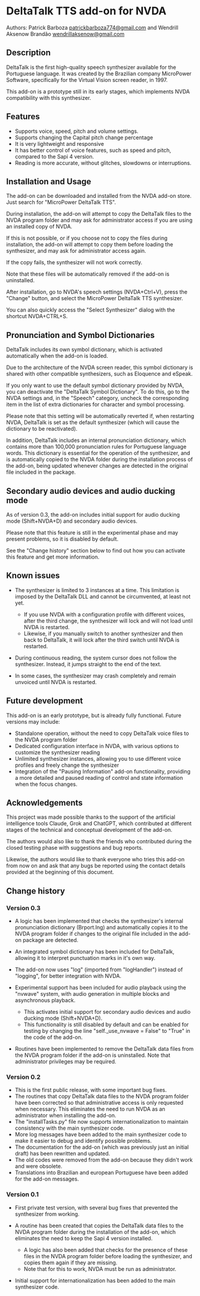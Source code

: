 # DeltaTalk TTS add-on for NVDA

Authors: Patrick Barboza [patrickbarboza774@gmail.com](mailto:patrickbarboza774@gmail.com) and Wendrill Aksenow Brandão [wendrillaksenow@gmail.com](mailto:wendrillaksenow@gmail.com)

## Description

DeltaTalk is the first high-quality speech synthesizer available for the Portuguese language. It was created by the Brazilian company MicroPower Software, specifically for the Virtual Vision screen reader, in 1997.

This add-on is a prototype still in its early stages, which implements NVDA compatibility with this synthesizer.

## Features

- Supports voice, speed, pitch and volume settings.
- Supports changing the Capital pitch change percentage
- It is very lightweight and responsive
- It has better control of voice features, such as speed and pitch, compared to the Sapi 4 version.
- Reading is more accurate, without glitches, slowdowns or interruptions.

## Installation and Usage

The add-on can be downloaded and installed from the NVDA add-on store. Just search for "MicroPower DeltaTalk TTS".

During installation, the add-on will attempt to copy the DeltaTalk files to the NVDA program folder and may ask for administrator access if you are using an installed copy of NVDA.

If this is not possible, or if you choose not to copy the files during installation, the add-on will attempt to copy them before loading the synthesizer, and may ask for administrator access again.

If the copy fails, the synthesizer will not work correctly.

Note that these files will be automatically removed if the add-on is uninstalled.

After installation, go to NVDA's speech settings (NVDA+Ctrl+V), press the "Change" button, and select the MicroPower DeltaTalk TTS synthesizer.

You can also quickly access the "Select Synthesizer" dialog with the shortcut NVDA+CTRL+S.

## Pronunciation and Symbol Dictionaries

DeltaTalk includes its own symbol dictionary, which is activated automatically when the add-on is loaded.

Due to the architecture of the NVDA screen reader, this symbol dictionary is shared with other compatible synthesizers, such as Eloquence and eSpeak.

If you only want to use the default symbol dictionary provided by NVDA, you can deactivate the "DeltaTalk Symbol Dictionary". To do this, go to the NVDA settings and, in the "Speech" category, uncheck the corresponding item in the list of extra dictionaries for character and symbol processing.

Please note that this setting will be automatically reverted if, when restarting NVDA, DeltaTalk is set as the default synthesizer (which will cause the dictionary to be reactivated).

In addition, DeltaTalk includes an internal pronunciation dictionary, which contains more than 100,000 pronunciation rules for Portuguese language words. This dictionary is essential for the operation of the synthesizer, and is automatically copied to the NVDA folder during the installation process of the add-on, being updated whenever changes are detected in the original file included in the package.

## Secondary audio devices and audio ducking mode

As of version 0.3, the add-on includes initial support for audio ducking mode (Shift+NVDA+D) and secondary audio devices.

Please note that this feature is still in the experimental phase and may present problems, so it is disabled by default.

See the "Change history" section below to find out how you can activate this feature and get more information.

## Known issues

- The synthesizer is limited to 3 instances at a time. This limitation is imposed by the DeltaTalk DLL and cannot be circumvented, at least not yet.

    - If you use NVDA with a configuration profile with different voices, after the third change, the synthesizer will lock and will not load until NVDA is restarted.
    - Likewise, if you manually switch to another synthesizer and then back to DeltaTalk, it will lock after the third switch until NVDA is restarted.

- During continuous reading, the system cursor does not follow the synthesizer. Instead, it jumps straight to the end of the text.
- In some cases, the synthesizer may crash completely and remain unvoiced until NVDA is restarted.

## Future development

This add-on is an early prototype, but is already fully functional. Future versions may include:

- Standalone operation, without the need to copy DeltaTalk voice files to the NVDA program folder
- Dedicated configuration interface in NVDA, with various options to customize the synthesizer reading
- Unlimited synthesizer instances, allowing you to use different voice profiles and freely change the synthesizer
- Integration of the "Pausing Information" add-on functionality, providing a more detailed and paused reading of control and state information when the focus changes.

## Acknowledgements

This project was made possible thanks to the support of the artificial intelligence tools Claude, Grok and ChatGPT, which contributed at different stages of the technical and conceptual development of the add-on.

The authors would also like to thank the friends who contributed during the closed testing phase with suggestions and bug reports.

Likewise, the authors would like to thank everyone who tries this add-on from now on and ask that any bugs be reported using the contact details provided at the beginning of this document.

## Change history

### Version 0.3

- A logic has been implemented that checks the synthesizer's internal pronunciation dictionary (Brport.lng) and automatically copies it to the NVDA program folder if changes to the original file included in the add-on package are detected.
- An integrated symbol dictionary has been included for DeltaTalk, allowing it to interpret punctuation marks in it's own way.
- The add-on now uses "log" (imported from "logHandler") instead of "logging", for better integration with NVDA.
- Experimental support has been included for audio playback using the "nvwave" system, with audio generation in multiple blocks and asynchronous playback.

    - This activates initial support for secondary audio devices and audio ducking mode (Shift+NVDA+D).
    - This functionality is still disabled by default and can be enabled for testing by changing the line "self.\_use\_nvwave = False" to "True" in the code of the add-on.

- Routines have been implemented to remove the DeltaTalk data files from the NVDA program folder if the add-on is uninstalled. Note that administrator privileges may be required.

### Version 0.2

- This is the first public release, with some important bug fixes.
- The routines that copy DeltaTalk data files to the NVDA program folder have been corrected so that administrative access is only requested when necessary. This eliminates the need to run NVDA as an administrator when installing the add-on.
- The "installTasks.py" file now supports internationalization to maintain consistency with the main synthesizer code.
- More log messages have been added to the main synthesizer code to make it easier to debug and identify possible problems.
- The documentation for the add-on (which was previously just an initial draft) has been rewritten and updated.
- The old codes were removed from the add-on because they didn't work and were obsolete.
- Translations into Brazilian and european Portuguese have been added for the add-on messages.

### Version 0.1

- First private test version, with several bug fixes that prevented the synthesizer from working.
- A routine has been created that copies the DeltaTalk data files to the NVDA program folder during the installation of the add-on, which eliminates the need to keep the Sapi 4 version installed.

    - A logic has also been added that checks for the presence of these files in the NVDA program folder before loading the synthesizer, and copies them again if they are missing.
    - Note that for this to work, NVDA must be run as administrator.

- Initial support for internationalization has been added to the main synthesizer code.
